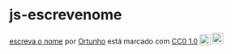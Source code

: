 # js-escrevenome
<p xmlns:cc="http://creativecommons.org/ns#" xmlns:dct="http://purl.org/dc/terms/"><a property="dct:title" rel="cc :attributionURL" href="https://ortunhoo.github.io/js-escrevenome/">escreva o nome</a> por <a rel="cc:attributionURL dct:creator" property="cc:attributionName" href= "https://github.com/ortunhoo">Ortunho</a> está marcado com <a href="https://creativecommons.org/publicdomain/zero/1.0/?ref=chooser-v1" target="_blank " rel="license noopener noreferrer" style="display:inline-block;">CC0 1.0<img style="height:22px!important;margin-left:3px;vertical-align:text-bottom;" src="https://mirrors.creativecommons.org/presskit/icons/cc.svg?ref=chooser-v1" alt=""><img style="height:22px!important;margin-left:3px;vertical -align:texto inferior;" src="https://mirrors.creativecommons.org/presskit/icons/zero.svg?ref=chooser-v1" alt=""></a></p>
